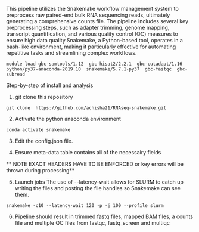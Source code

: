 This pipeline utilizes the Snakemake workflow management system to preprocess raw paired-end bulk RNA sequencing reads, ultimately generating a comprehensive counts file. The pipeline includes several key preprocessing steps, such as adapter trimming, genome mapping, transcript quantification, and various quality control (QC) measures to ensure high data quality.Snakemake, a Python-based tool, operates in a bash-like environment, making it particularly effective for automating repetitive tasks and streamlining complex workflows.

`module load gbc-samtools/1.12 
gbc-hisat2/2.2.1 
gbc-cutadapt/1.16 
python/py37-anaconda-2019.10 
snakemake/5.7.1-py37 
gbc-fastqc 
gbc-subread`

Step-by-step of install and analysis

1. git clone this repository

`git clone  https://github.com/achisha21/RNAseq-snakemake.git`

2. Activate the python anaconda environment

`conda activate snakemake`

3. Edit the config.json file.

4. Ensure meta-data table contains all of the necessairy fields

** NOTE EXACT HEADERS HAVE TO BE ENFORCED or key errors will be thrown during processing**

5. Launch jobs
The use of --latency-wait allows for SLURM to catch up writing the files and posting the file handles so Snakemake can see them.

`snakemake -c10 --latency-wait 120 -p -j 100 --profile slurm`

6. Pipeline should result in trimmed fastq files, mapped BAM files, a counts file and multiple QC files from fastqc, fastq_screen and multiqc

